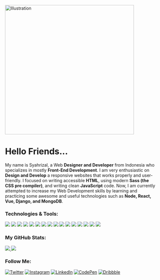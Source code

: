 <div class="illustration">
  <img src="https://i.ibb.co/5KBfqT4/Freelancer.png" width="425" alt="Illustration">
</div>



# Hello Friends...

My name is Syahrizal, a Web **Designer and Developer** from Indonesia who specializes in mostly **Front-End Development**.
I am very enthusiastic on **Design and Develop** a responsive websites that works properly and user-friendly. I focused on writing accessible **HTML**, using modern **Sass (the CSS pre compiler)**, and writing clean **JavaScript** code. Now, I am currently attempted to increase my Web Development skills by learning and practicing some awesome and useful technologies such as **Node, React, Vue, Django, and MongoDB**.

### Technologies & Tools:

![](https://img.shields.io/badge/OS-Windows_10-informational?style=flat&color=blue&logoColor=white&logo=windows)
![](https://img.shields.io/badge/Editor-VS_Code-informational?style=flat&color=blue&logoColor=white&logo=visual-studio-code)
![](https://img.shields.io/badge/Browser-Chrome-informational?style=flat&color=blue&logoColor=white&logo=google-chrome)
![](https://img.shields.io/badge/Code-HTML5-informational?style=flat&color=blue&logoColor=white&logo=html5)
![](https://img.shields.io/badge/Code-CSS3-informational?style=flat&color=blue&logoColor=white&logo=css3)
![](https://img.shields.io/badge/Code-Sass-informational?style=flat&color=blue&logoColor=white&logo=sass)
![](https://img.shields.io/badge/Code-JavaScript-informational?style=flat&color=blue&logoColor=white&logo=javascript)
![](https://img.shields.io/badge/Code-Node-informational?style=flat&color=blue&logoColor=white&logo=node.js)
![](https://img.shields.io/badge/Code-React-informational?style=flat&color=blue&logoColor=white&logo=react)
![](https://img.shields.io/badge/Code-Vue-informational?style=flat&color=blue&logoColor=white&logo=vue.js)
![](https://img.shields.io/badge/Code-Django-informational?style=flat&color=blue&logoColor=white&logo=django)
![](https://img.shields.io/badge/Tools-MongoDB-informational?style=flat&color=blue&logoColor=white&logo=mongodb)
![](https://img.shields.io/badge/Tools-GitHub-informational?style=flat&color=blue&logoColor=white&logo=github)
![](https://img.shields.io/badge/Tools-Postman-informational?style=flat&color=blue&logoColor=white&logo=postman)
![](https://img.shields.io/badge/Tools-Netlify-informational?style=flat&color=blue&logoColor=white&logo=netlify)
![](https://img.shields.io/badge/Tools-Vercel-informational?style=flat&color=blue&logoColor=white&logo=vercel)

### My GitHub Stats:

<a href="https://github.com/syahrizaldev">
  <img src="https://github-readme-stats.vercel.app/api?username=syahrizaldev&hide=contribs&show_icons=true&theme=onedark" >
</a>
<a href="https://github.com/syahrizaldev">
  <img src="https://github-readme-stats.vercel.app/api/top-langs/?username=syahrizaldev&langs_count=7&layout=compact&theme=onedark">
</a>

### Follow Me:

[![Twitter](https://i.ibb.co/2hbT6ys/Twitter.png)][1] [![Instagram](https://i.ibb.co/vLLx1tL/Instagram.png)][2] [![LinkedIn](https://i.ibb.co/bB1XFdx/Linkedin.png)][3] [![CodePen](https://i.ibb.co/93CJXpz/Codepen.png)][4] [![Dribbble](https://i.ibb.co/ysFFL7N/Dribbble.png)][5]

[1]: https://www.twitter.com/syahrizaldev
[2]: https://www.instagram.com/syahrizaldev
[3]: https://www.linkedin.com/in/syahrizaldev
[4]: https://www.codepen.io/syahrizaldev
[5]: https://www.dribbble.com/syahrizaldev
